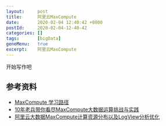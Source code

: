 ```yaml
---
layout:     post
title:      阿里云MaxCompute
date:       2020-02-04 12:40:42 +0800
postId:     2020-02-04-12-40-42
categories: []
tags:       [bigData]
geneMenu:   true
excerpt:    阿里云MaxCompute
---
```


开始写作吧

## 参考资料

* [MaxCompute 学习路径](https://help.aliyun.com/learn/learningpath/maxcompute.html?spm=a2c4g.11174283.2.4.6f02590eo0XPhg)
* [10年老兵带你看尽MaxCompute大数据运算挑战与实践](https://yq.aliyun.com/articles/60884)
* [阿里云大数据MaxCompute计算资源分布以及LogView分析优化](https://yq.aliyun.com/articles/79704)

